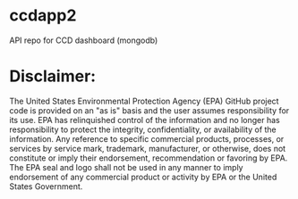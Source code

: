 # ccdapp2
API repo for CCD dashboard (mongodb)

# Disclaimer:
The United States Environmental Protection Agency (EPA) GitHub project code is provided on an "as is" basis and the user assumes responsibility for its use.
EPA has relinquished control of the information and no longer has responsibility to protect the integrity, confidentiality, or availability of the information.
Any reference to specific commercial products, processes, or services by service mark, trademark, manufacturer, or otherwise, does not constitute or imply
their endorsement, recommendation or favoring by EPA. The EPA seal and logo shall not be used in any manner to imply endorsement of any commercial product or
activity by EPA or the United States Government. 
